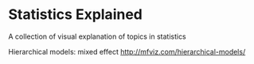# Statistics Explained
A collection of visual explanation of topics in statistics

Hierarchical models: mixed effect
http://mfviz.com/hierarchical-models/

